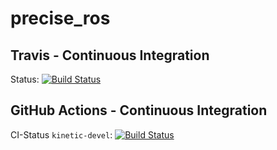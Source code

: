 precise_ros
===========

## Travis - Continuous Integration

Status: [![Build Status](https://travis-ci.com/mojin-robotics/precise_ros.svg?branch=kinetic-devel)](https://travis-ci.com/github/mojin-robotics/precise_ros)

## GitHub Actions - Continuous Integration

CI-Status ```kinetic-devel```: [![Build Status](https://github.com/mojin-robotics/precise_ros/workflows/CI/badge.svg?branch=kinetic-devel)](https://github.com/mojin-robotics/precise_ros/actions?query=workflow%3ACI+branch%3Akinetic-devel)
